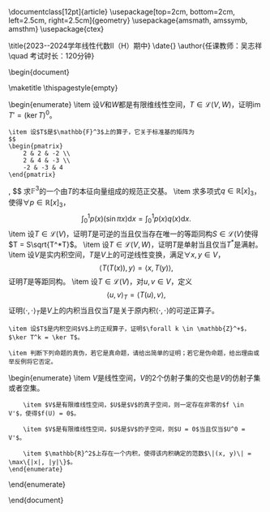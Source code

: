\documentclass[12pt]{article}
\usepackage[top=2cm, bottom=2cm, left=2.5cm, right=2.5cm]{geometry}
\usepackage{amsmath, amssymb, amsthm}
\usepackage{ctex}

\title{2023--2024学年线性代数II（H）期中}
\date{}
\author{任课教师：吴志祥 \quad 考试时长：120分钟}

\begin{document}

\maketitle
\thispagestyle{empty}

\begin{enumerate}
    \item 设$V$和$W$都是有限维线性空间，$T \in \mathcal{L}(V, W)$，证明$\text{im }T' = (\ker T)^0$。
    
    \item 设$T$是$\mathbb{F}^3$上的算子，它关于标准基的矩阵为
    $$
    \begin{pmatrix}
        2 & 2 & -2 \\
        2 & 4 & -3 \\
        -2 & -3 & 4
    \end{pmatrix}
,
    $$     求$\mathbb{F}^3$的一个由$T$的本征向量组成的规范正交基。          \item 求多项式$q \in \mathbb{R}[x]_3$，使得$\forall p \in \mathbb{R}[x]_3$，     $$
    \int_0^1 p(x)(\sin \pi x) \mathrm{d}x = \int_0^1 p(x)q(x) \mathrm{d}x.
    $$          \item 设$T \in \mathcal{L}(V)$，证明$T$是可逆的当且仅当存在唯一的等距同构$S \in \mathcal{L}(V)$使得$T = S\sqrt{T^*T}$。          \item 设$T \in \mathcal{L}(V, W)$，证明$T$是单射当且仅当$T^*$是满射。          \item 设$V$是实内积空间，$T$是$V$上的可逆线性变换，满足$\forall x, y \in V$，     $$
    \langle T(T(x)), y \rangle = \langle x, T(y) \rangle,
    $$     证明$T$是等距同构。          \item 设$T \in \mathcal{L}(V)$，对$u, v \in V$，定义     $$
    \langle u, v \rangle_T = \langle T(u), v \rangle,
    $$
    证明$\langle \cdot, \cdot \rangle_T$是$V$上的内积当且仅当$T$是关于原内积$\langle \cdot, \cdot \rangle$的可逆正算子。
    
    \item 设$T$是内积空间$V$上的正规算子，证明$\forall k \in \mathbb{Z}^+$，$\ker T^k = \ker T$。
    
    \item 判断下列命题的真伪，若它是真命题，请给出简单的证明；若它是伪命题，给出理由或举反例将它否定。
    
\begin{enumerate}
        \item $V$是线性空间，$V$的2个仿射子集的交也是$V$的仿射子集或者空集。
        
        \item $V$是有限维线性空间，$U$是$V$的真子空间，则一定存在非零的$f \in V'$，使得$f(U) = 0$。
        
        \item $V$是有限维线性空间，$U$是$V$的子空间，则$U = 0$当且仅当$U^0 = V'$。
        
        \item $\mathbb{R}^2$上存在一个内积，使得该内积确定的范数$\|(x, y)\| = \max\{|x|, |y|\}$。
    \end{enumerate}
\end{enumerate}

\end{document}